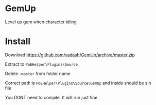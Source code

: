 # GemUp
Level up gem when character idling

# Install

Download https://github.com/vadash/GemUp/archive/master.zip

Extract to `PoEHelper\Plugins\Source`

Delete `-master` from folder name

Correct path is `PoEHelper\Plugins\Source\GemUp` and inside should be sln file

You DONT need to compile. It will run just fine
